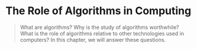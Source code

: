 # The Role of Algorithms in Computing

>What are algorithms? Why is the study of algorithms worthwhile? What is the role
of algorithms relative to other technologies used in computers? In this chapter, we
will answer these questions.
